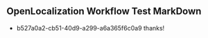 ## OpenLocalization Workflow Test MarkDown
* b527a0a2-cb51-40d9-a299-a6a365f6c0a9 thanks!

<!--HONumber=Jul16_HO3-->


